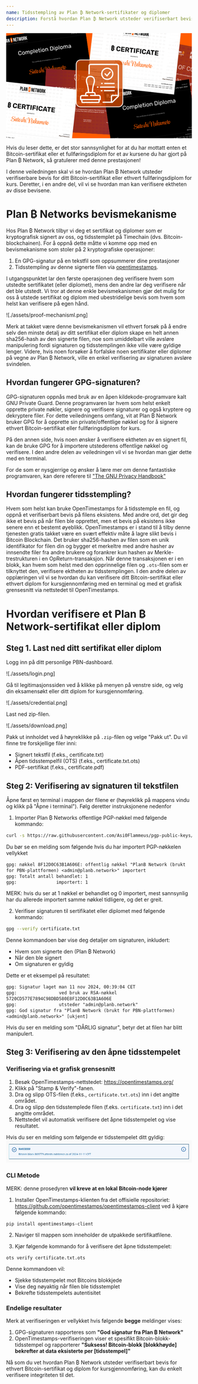 ```yaml
---
name: Tidsstempling av Plan ₿ Network-sertifikater og diplomer
description: Forstå hvordan Plan ₿ Network utsteder verifiserbart bevis for ditt sertifikat og diplom
---
```


![cover](assets/cover.webp)

Hvis du leser dette, er det stor sannsynlighet for at du har mottatt enten et Bitcoin-sertifikat eller et fullføringsdiplom for et av kursene du har gjort på Plan ₿ Network, så gratulerer med denne prestasjonen!

I denne veiledningen skal vi se hvordan Plan ₿ Network utsteder verifiserbare bevis for ditt Bitcoin-sertifikat eller ethvert fullføringsdiplom for kurs. Deretter, i en andre del, vil vi se hvordan man kan verifisere ektheten av disse bevisene.

# Plan ₿ Networks bevismekanisme

Hos Plan ₿ Network tilbyr vi deg et sertifikat og diplomer som er kryptografisk signert av oss, og tidsstemplet på Timechain (dvs. Bitcoin-blockchainen). For å oppnå dette måtte vi komme opp med en bevismekanisme som stoler på 2 kryptografiske operasjoner:

1. En GPG-signatur på en tekstfil som oppsummerer dine prestasjoner
2. Tidsstempling av denne signerte filen via [opentimestamps](https://opentimestamps.org/).

I utgangspunktet lar den første operasjonen deg verifisere hvem som utstedte sertifikatet (eller diplomet), mens den andre lar deg verifisere når det ble utstedt.
Vi tror at denne enkle bevismekanismen gjør det mulig for oss å utstede sertifikat og diplom med ubestridelige bevis som hvem som helst kan verifisere på egen hånd.

![./assets/proof-mechanisml.png]

Merk at takket være denne bevismekanismen vil ethvert forsøk på å endre selv den minste detalj av ditt sertifikat eller diplom skape en helt annen sha256-hash av den signerte filen, noe som umiddelbart ville avsløre manipulering fordi signaturen og tidsstemplingen ikke ville være gyldige lenger. Videre, hvis noen forsøker å forfalske noen sertifikater eller diplomer på vegne av Plan ₿ Network, ville en enkel verifisering av signaturen avsløre svindelen.

## Hvordan fungerer GPG-signaturen?

GPG-signaturen oppnås med bruk av en åpen kildekode-programvare kalt GNU Private Guard. Denne programvaren lar hvem som helst enkelt opprette private nøkler, signere og verifisere signaturer og også kryptere og dekryptere filer. For dette veiledningens omfang, vit at Plan ₿ Network bruker GPG for å opprette sin private/offentlige nøkkel og for å signere ethvert Bitcoin-sertifikat eller fullføringsdiplom for kurs.

På den annen side, hvis noen ønsker å verifisere ektheten av en signert fil, kan de bruke GPG for å importere utstederens offentlige nøkkel og verifisere. I den andre delen av veiledningen vil vi se hvordan man gjør dette med en terminal.

For de som er nysgjerrige og ønsker å lære mer om denne fantastiske programvaren, kan dere referere til ["The GNU Privacy Handbook"](https://www.gnupg.org/gph/en/manual/x135.html)

## Hvordan fungerer tidsstempling?

Hvem som helst kan bruke OpenTimestamps for å tidsstemple en fil, og oppnå et verifiserbart bevis på filens eksistens. Med andre ord, det gir deg ikke et bevis på når filen ble opprettet, men et bevis på eksistens ikke senere enn et bestemt øyeblikk.
OpenTimestamps er i stand til å tilby denne tjenesten gratis takket være en svært effektiv måte å lagre slikt bevis i Bitcoin Blockchain. Det bruker sha256-hashen av filen som en unik identifikator for filen din og bygger et merkeltre med andre hasher av innsendte filer fra andre brukere og forankrer kun hashen av Merkle-trestrukturen i en OpReturn-transaksjon.
Når denne transaksjonen er i en blokk, kan hvem som helst med den opprinnelige filen og `.ots`-filen som er tilknyttet den, verifisere ektheten av tidsstemplingen. I den andre delen av opplæringen vil vi se hvordan du kan verifisere ditt Bitcoin-sertifikat eller ethvert diplom for kursgjennomføring med en terminal og med et grafisk grensesnitt via nettstedet til OpenTimestamps.

# Hvordan verifisere et Plan ₿ Network-sertifikat eller diplom

## Steg 1. Last ned ditt sertifikat eller diplom

Logg inn på ditt personlige PBN-dashboard.

![./assets/login.png]

Gå til legitimasjonssiden ved å klikke på menyen på venstre side, og velg din eksamensøkt eller ditt diplom for kursgjennomføring.

![./assets/credential.png]

Last ned zip-filen.

![./assets/download.png]

Pakk ut innholdet ved å høyreklikke på `.zip`-filen og velge "Pakk ut". Du vil finne tre forskjellige filer inni:

- Signert tekstfil (f.eks., certificate.txt)
- Åpen tidsstempelfil (OTS) (f.eks., certificate.txt.ots)
- PDF-sertifikat (f.eks., certificate.pdf)

## Steg 2: Verifisering av signaturen til tekstfilen

Åpne først en terminal i mappen der filene er (høyreklikk på mappens vindu og klikk på "Åpne i terminal"). Følg deretter instruksjonene nedenfor

1. Importer Plan ₿ Networks offentlige PGP-nøkkel med følgende kommando:

```bash
curl -s https://raw.githubusercontent.com/Asi0Flammeus/pgp-public-keys/master/planb-network-pk.asc | gpg --import
```

Du bør se en melding som følgende hvis du har importert PGP-nøkkelen vellykket

```
gpg: nøkkel 8F12D0C63B1A606E: offentlig nøkkel "PlanB Network (brukt for PBN-plattformen) <admin@planb.network>" importert
gpg: Totalt antall behandlet: 1
gpg:               importert: 1
```

MERK: hvis du ser at 1 nøkkel er behandlet og 0 importert, mest sannsynlig har du allerede importert samme nøkkel tidligere, og det er greit.

2. Verifiser signaturen til sertifikatet eller diplomet med følgende kommando:

```bash
gpg --verify certificate.txt
```

Denne kommandoen bør vise deg detaljer om signaturen, inkludert:

- Hvem som signerte den (Plan ₿ Network)
- Når den ble signert
- Om signaturen er gyldig

Dette er et eksempel på resultatet:

```
gpg: Signatur laget man 11 nov 2024, 00:39:04 CET
gpg:                ved bruk av RSA-nøkkel 5720CD577E7894C98DBD580E8F12D0C63B1A606E
gpg:                utsteder "admin@planb.network"
gpg: God signatur fra "PlanB Network (brukt for PBN-plattformen) <admin@planb.network>" [ukjent]
```

Hvis du ser en melding som "DÅRLIG signatur", betyr det at filen har blitt manipulert.

## Steg 3: Verifisering av den åpne tidsstempelet

### Verifisering via et grafisk grensesnitt

1. Besøk OpenTimestamps-nettstedet: https://opentimestamps.org/
2. Klikk på "Stamp & Verify"-fanen.
3. Dra og slipp OTS-filen (f.eks., `certificate.txt.ots`) inn i det angitte området.
4. Dra og slipp den tidsstemplede filen (f.eks. `certificate.txt`) inn i det angitte området.
5. Nettstedet vil automatisk verifisere det åpne tidsstempelet og vise resultatet.

Hvis du ser en melding som følgende er tidsstempelet ditt gyldig:
![cover](assets/opentimestamp_wegui_verified.webp)

### CLI Metode

MERK: denne prosedyren **vil kreve at en lokal Bitcoin-node kjører**

1. Installer OpenTimestamps-klienten fra det offisielle repositoriet: https://github.com/opentimestamps/opentimestamps-client ved å kjøre følgende kommando:

```
pip install opentimestamps-client
```

2. Naviger til mappen som inneholder de utpakkede sertifikatfilene.

3. Kjør følgende kommando for å verifisere det åpne tidsstempelet:

```
ots verify certificate.txt.ots
```

Denne kommandoen vil:

- Sjekke tidsstempelet mot Bitcoins blokkjede
- Vise deg nøyaktig når filen ble tidsstemplet
- Bekrefte tidsstempelets autentisitet

### Endelige resultater

Merk at verifiseringen er vellykket hvis følgende **begge** meldinger vises:

1. GPG-signaturen rapporteres som **"God signatur fra Plan ₿ Network"**
2. OpenTimestamps-verifiseringen viser et spesifikt Bitcoin-blokk-tidsstempel og rapporterer **"Suksess! Bitcoin-blokk [blokkhøyde] bekrefter at data eksisterte per [tidsstempel]"**

Nå som du vet hvordan Plan ₿ Network utsteder verifiserbart bevis for ethvert Bitcoin-sertifikat og diplom for kursgjennomføring, kan du enkelt verifisere integriteten til det.

